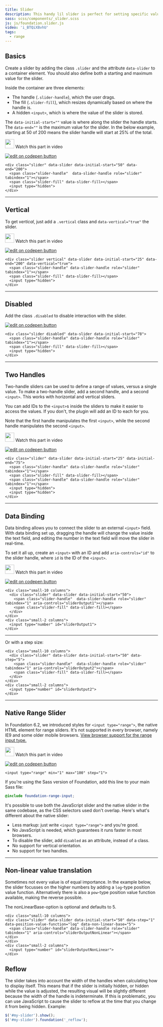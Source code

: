 ```yaml
---
title: Slider
description: This handy lil slider is perfect for setting specific values within a range.
sass: scss/components/_slider.scss
js: js/foundation.slider.js
video: 'i_BTQiXBvhU'
tags:
  - range
---
```


## Basics

Create a slider by adding the class `.slider` and the attribute `data-slider` to a container element. You should also define both a starting and maximum value for the slider.

Inside the container are three elements:
- The handle (`.slider-handle`), which the user drags.
- The fill (`.slider-fill`), which resizes dynamically based on where the handle is.
- A hidden `<input>`, which is where the value of the slider is stored.

The `data-initial-start=""` value is where along the slider the handle starts. The `data-end=""` is the maximum value for the slider. In the below example, starting at 50 of 200 means the slider handle will start at 25% of the total.

<p>
  <a class="" data-open-video="1:00"><img src="{{root}}assets/img/icons/watch-video-icon.svg" class="video-icon" height="30" width="30" alt=""> Watch this part in video</a>
</p>

<div class="docs-codepen-container">
  <a class="codepen-logo-link" href="https://codepen.io/ZURBFoundation/pen/MmGpWR?editors=1000" target="_blank"><img src="{{root}}assets/img/logos/edit-in-browser.svg" class="" height="" width="" alt="edit on codepen button"></a>
</div>

```html_example
<div class="slider" data-slider data-initial-start="50" data-end="200">
  <span class="slider-handle"  data-slider-handle role="slider" tabindex="1"></span>
  <span class="slider-fill" data-slider-fill></span>
  <input type="hidden">
</div>
```

---

## Vertical

To get *vertical*, just add a `.vertical` class and `data-vertical="true"` the slider.

<p>
  <a class="" data-open-video="3:24"><img src="{{root}}assets/img/icons/watch-video-icon.svg" class="video-icon" height="30" width="30" alt=""> Watch this part in video</a>
</p>

<div class="docs-codepen-container">
  <a class="codepen-logo-link" href="https://codepen.io/ZURBFoundation/pen/eWrvRm?editors=1000" target="_blank"><img src="{{root}}assets/img/logos/edit-in-browser.svg" class="" height="" width="" alt="edit on codepen button"></a>
</div>

```html_example
<div class="slider vertical" data-slider data-initial-start="25" data-end="200" data-vertical="true">
  <span class="slider-handle" data-slider-handle role="slider" tabindex="1"></span>
  <span class="slider-fill" data-slider-fill></span>
  <input type="hidden">
</div>
```

---

## Disabled

Add the class `.disabled` to disable interaction with the slider.

<div class="docs-codepen-container">
<a class="codepen-logo-link" href="https://codepen.io/ZURBFoundation/pen/dWeRRy?editors=1000" target="_blank"><img src="{{root}}assets/img/logos/edit-in-browser.svg" class="" height="" width="" alt="edit on codepen button"></a>
</div>

```html_example
<div class="slider disabled" data-slider data-initial-start="78">
  <span class="slider-handle" data-slider-handle role="slider" tabindex="1"></span>
  <span class="slider-fill" data-slider-fill></span>
  <input type="hidden">
</div>
```

---

## Two Handles

Two-handle sliders can be used to define a range of values, versus a single value. To make a two-handle slider, add a second handle, and a second `<input>`. This works with horizontal and vertical sliders.

You can add IDs to the `<input>`s inside the sliders to make it easier to access the values. If you don't, the plugin will add an ID to each for you.

Note that the first handle manipulates the first `<input>`, while the second handle manipulates the second `<input>`.

<p>
  <a class="" data-open-video="8:18"><img src="{{root}}assets/img/icons/watch-video-icon.svg" class="video-icon" height="30" width="30" alt=""> Watch this part in video</a>
</p>

<div class="docs-codepen-container">
  <a class="codepen-logo-link" href="https://codepen.io/ZURBFoundation/pen/oWdwdX?editors=1000" target="_blank"><img src="{{root}}assets/img/logos/edit-in-browser.svg" class="" height="" width="" alt="edit on codepen button"></a>
</div>

```html_example
<div class="slider" data-slider data-initial-start="25" data-initial-end="75">
  <span class="slider-handle" data-slider-handle role="slider" tabindex="1"></span>
  <span class="slider-fill" data-slider-fill></span>
  <span class="slider-handle" data-slider-handle role="slider" tabindex="1"></span>
  <input type="hidden">
  <input type="hidden">
</div>
```

---

## Data Binding

Data binding allows you to connect the slider to an external `<input>` field. With data binding set up, dragging the handle will change the value inside the text field, and editing the number in the text field will move the slider in real-time.

To set it all up, create an `<input>` with an ID and add `aria-controls="id"` to the slider handle, where `id` is the ID of the `<input>`.

<p>
  <a class="" data-open-video="4:56"><img src="{{root}}assets/img/icons/watch-video-icon.svg" class="video-icon" height="30" width="30" alt=""> Watch this part in video</a>
</p>

<div class="docs-codepen-container">
  <a class="codepen-logo-link" href="https://codepen.io/ZURBFoundation/pen/dWeRRy?editors=1000" target="_blank"><img src="{{root}}assets/img/logos/edit-in-browser.svg" class="" height="" width="" alt="edit on codepen button"></a>
</div>

```html_example
<div class="small-10 columns">
  <div class="slider" data-slider data-initial-start="50">
    <span class="slider-handle"  data-slider-handle role="slider" tabindex="1" aria-controls="sliderOutput1"></span>
    <span class="slider-fill" data-slider-fill></span>
  </div>
</div>
<div class="small-2 columns">
  <input type="number" id="sliderOutput1">
</div>
```

---

Or with a step size:

```html_example
<div class="small-10 columns">
  <div class="slider" data-slider data-initial-start="50" data-step="5">
    <span class="slider-handle"  data-slider-handle role="slider" tabindex="1" aria-controls="sliderOutput2"></span>
    <span class="slider-fill" data-slider-fill></span>
  </div>
</div>
<div class="small-2 columns">
  <input type="number" id="sliderOutput2">
</div>
```
---

## Native Range Slider

In Foundation 6.2, we introduced styles for `<input type="range">`, the native HTML element for range sliders. It's not supported in every browser, namely IE9 and some older mobile browsers. [View browser support for the range input type.](http://caniuse.com/#feat=input-range)

<p>
  <a class="" data-open-video="10:05"><img src="{{root}}assets/img/icons/watch-video-icon.svg" class="video-icon" height="30" width="30" alt=""> Watch this part in video</a>
</p>

<div class="docs-codepen-container">
  <a class="codepen-logo-link" href="https://codepen.io/ZURBFoundation/pen/GmdEem?editors=1000" target="_blank"><img src="{{root}}assets/img/logos/edit-in-browser.svg" class="" height="" width="" alt="edit on codepen button"></a>
</div>

```html_example
<input type="range" min="1" max="100" step="1">
```

If you're using the Sass version of Foundation, add this line to your main Sass file:

```scss
@include foundation-range-input;
```

It's possible to use both the JavaScript slider and the native slider in the same codebase, as the CSS selectors used don't overlap. Here's what's different about the native slider:

- Less markup: just write `<input type="range">` and you're good.
- No JavaScript is needed, which guarantees it runs faster in most browsers.
- To disable the slider, add `disabled` as an attribute, instead of a class.
- No support for vertical orientation.
- No support for two handles.

---

## Non-linear value translation

Sometimes not every value is of equal importance. In the example below, the slider focusses on the higher numbers by adding a `log`-type position value function.
Alternatively there is also a `pow`-type position value function available, making the reverse possible.

The nonLinearBase-option is optional and defaults to 5.

```html_example
<div class="small-10 columns">
<div class="slider" data-slider data-initial-start="50" data-step="1" data-position-value-function="log" data-non-linear-base="5">
  <span class="slider-handle" data-slider-handle role="slider" tabindex="1" aria-controls="sliderOutputNonLinear"></span>
</div>
</div>
<div class="small-2 columns">
  <input type="number" id="sliderOutputNonLinear">
</div>
```

## Reflow

The slider takes into account the width of the handles when calculating how to display itself. This means that if the slider is initially hidden, or hidden while the value is adjusted, the resulting visual will be slightly different because the width of the handle is indeterminate.  If this is problematic, you can use JavaScript to cause the slider to reflow at the time that you change it from being hidden.  Example:

```js
$('#my-slider').show();
$('#my-slider').foundation('_reflow');
```
